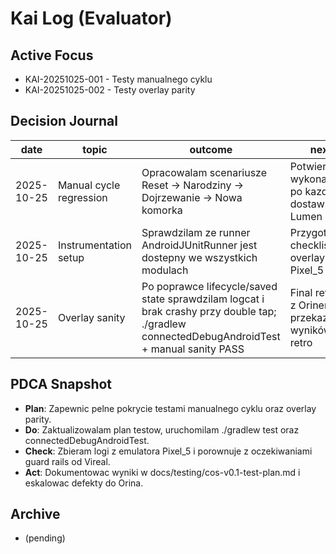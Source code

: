 # Kai Log (Evaluator)

## Active Focus
- KAI-20251025-001 - Testy manualnego cyklu
- KAI-20251025-002 - Testy overlay parity

## Decision Journal
| date | topic | outcome | next |
|------|-------|---------|------|
| 2025-10-25 | Manual cycle regression | Opracowalam scenariusze Reset -> Narodziny -> Dojrzewanie -> Nowa komorka | Potwierdzic wykonanie po kazdej dostawie Lumen |
| 2025-10-25 | Instrumentation setup | Sprawdzilam ze runner AndroidJUnitRunner jest dostepny we wszystkich modulach | Przygotowac checkliste overlay Pixel_5 |
| 2025-10-25 | Overlay sanity | Po poprawce lifecycle/saved state sprawdzilam logcat i brak crashy przy double tap; ./gradlew connectedDebugAndroidTest + manual sanity PASS | Final review z Orinem i przekazanie wyników do retro |

## PDCA Snapshot
- **Plan**: Zapewnic pelne pokrycie testami manualnego cyklu oraz overlay parity.
- **Do**: Zaktualizowalam plan testow, uruchomilam ./gradlew test oraz connectedDebugAndroidTest.
- **Check**: Zbieram logi z emulatora Pixel_5 i porownuje z oczekiwaniami guard rails od Vireal.
- **Act**: Dokumentowac wyniki w docs/testing/cos-v0.1-test-plan.md i eskalowac defekty do Orina.

## Archive
- (pending)

